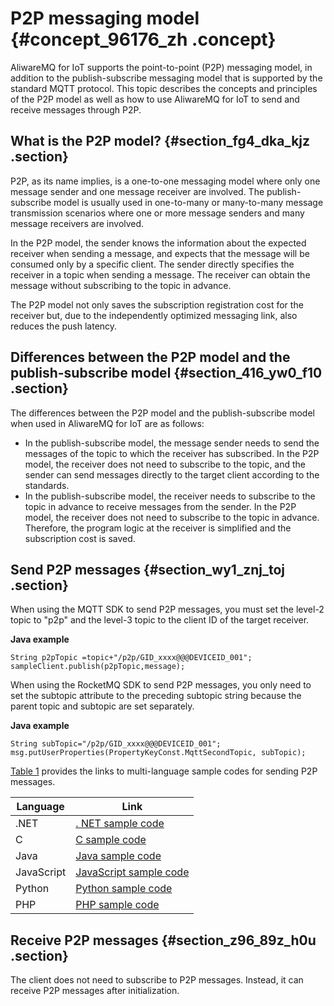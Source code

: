 # P2P messaging model {#concept_96176_zh .concept}

AliwareMQ for IoT supports the point-to-point \(P2P\) messaging model, in addition to the publish-subscribe messaging model that is supported by the standard MQTT protocol. This topic describes the concepts and principles of the P2P model as well as how to use AliwareMQ for IoT to send and receive messages through P2P.

## What is the P2P model? {#section_fg4_dka_kjz .section}

P2P, as its name implies, is a one-to-one messaging model where only one message sender and one message receiver are involved. The publish-subscribe model is usually used in one-to-many or many-to-many message transmission scenarios where one or more message senders and many message receivers are involved.

In the P2P model, the sender knows the information about the expected receiver when sending a message, and expects that the message will be consumed only by a specific client. The sender directly specifies the receiver in a topic when sending a message. The receiver can obtain the message without subscribing to the topic in advance.

The P2P model not only saves the subscription registration cost for the receiver but, due to the independently optimized messaging link, also reduces the push latency.

## Differences between the P2P model and the publish-subscribe model {#section_416_yw0_f10 .section}

The differences between the P2P model and the publish-subscribe model when used in AliwareMQ for IoT are as follows:

-   In the publish-subscribe model, the message sender needs to send the messages of the topic to which the receiver has subscribed. In the P2P model, the receiver does not need to subscribe to the topic, and the sender can send messages directly to the target client according to the standards.
-   In the publish-subscribe model, the receiver needs to subscribe to the topic in advance to receive messages from the sender. In the P2P model, the receiver does not need to subscribe to the topic in advance. Therefore, the program logic at the receiver is simplified and the subscription cost is saved.

## Send P2P messages {#section_wy1_znj_toj .section}

When using the MQTT SDK to send P2P messages, you must set the level-2 topic to "p2p" and the level-3 topic to the client ID of the target receiver.

**Java example**

``` {#codeblock_wkd_hk2_lxy .language-java}
String p2pTopic =topic+"/p2p/GID_xxxx@@@DEVICEID_001";
sampleClient.publish(p2pTopic,message);
```

When using the RocketMQ SDK to send P2P messages, you only need to set the subtopic attribute to the preceding subtopic string because the parent topic and subtopic are set separately.

**Java example**

``` {#codeblock_lca_cfe_mko .language-java}
String subTopic="/p2p/GID_xxxx@@@DEVICEID_001";
msg.putUserProperties(PropertyKeyConst.MqttSecondTopic, subTopic);
```

[Table 1](#table_f4u_8ag_p50) provides the links to multi-language sample codes for sending P2P messages.

|Language|Link|
|--------|----|
|.NET|[. NET sample code](https://github.com/AliwareMQ/lmq-demo/blob/master/lmq-DoNet-demo/MQTTSendP2PMessage.cs)|
|C|[C sample code](https://github.com/AliwareMQ/lmq-demo/blob/master/lmq-c-demo/src/c/mqttSendP2PMessageDemo.c)|
|Java|[Java sample code](https://github.com/AliwareMQ/lmq-demo/blob/master/lmq-java-demo/src/main/java/com/aliyun/openservices/lmq/example/demo/MQTTSendP2PMessage.java)|
|JavaScript|[JavaScript sample code](https://github.com/AliwareMQ/lmq-demo/blob/master/lmq-js-demo/mqttSendP2PMessage.html)|
|Python|[Python sample code](https://github.com/AliwareMQ/lmq-demo/blob/master/lmq-python-demo/MQTTSendP2PMessage.py)|
|PHP|[PHP sample code](https://github.com/AliwareMQ/lmq-demo/blob/master/lmq-php-demo/MQTTSendP2PMessageToMQTT.php)|

## Receive P2P messages {#section_z96_89z_h0u .section}

The client does not need to subscribe to P2P messages. Instead, it can receive P2P messages after initialization.

